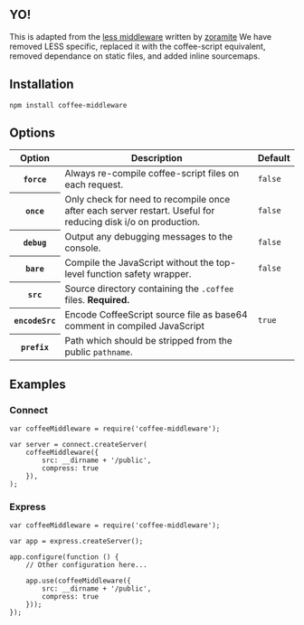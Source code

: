 ## YO!
This is adapted from the [less middleware](https://npmjs.org/package/less-middleware) written by [zoramite](https://npmjs.org/~zoramite)
We have removed LESS specific, replaced it with the coffee-script equivalent, removed dependance on static files, and added inline sourcemaps.

## Installation

    npm install coffee-middleware

## Options

<table>
    <thead>
        <tr>
            <th>Option</th>
            <th>Description</th>
            <th>Default</th>
        </tr>
    </thead>
    <tbody>
        <tr>
            <th><code>force</code></th>
            <td>Always re-compile coffee-script files on each request.</td>
            <td><code>false</code></td>
        </tr>
        <tr>
            <th><code>once</code></th>
            <td>Only check for need to recompile once after each server restart. Useful for reducing disk i/o on production.</td>
            <td><code>false</code></td>
        </tr>
        <tr>
            <th><code>debug</code></th>
            <td>Output any debugging messages to the console.</td>
            <td><code>false</code></td>
        </tr>
        <tr>
            <th><code>bare</code></th>
            <td>Compile the JavaScript without the top-level function safety wrapper.</td>
            <td><code>false</code></td>
        </tr>
        <tr>
            <th><code>src</code></th>
            <td>Source directory containing the <code>.coffee</code> files. <strong>Required.</strong></td>
            <td></td>
        </tr>
        <tr>
            <th><code>encodeSrc</code></th>
            <td>Encode CoffeeScript source file as base64 comment in compiled JavaScript</td>
            <td><code>true</code></td>
        </tr>
        <tr>
            <th><code>prefix</code></th>
            <td>Path which should be stripped from the public <code>pathname</code>.</td>
            <td></td>
        </tr>
    </tbody>
</table>

## Examples

### Connect

    var coffeeMiddleware = require('coffee-middleware');

    var server = connect.createServer(
        coffeeMiddleware({
            src: __dirname + '/public',
            compress: true
        }),
    );

### Express

    var coffeeMiddleware = require('coffee-middleware');

    var app = express.createServer();

    app.configure(function () {
        // Other configuration here...

        app.use(coffeeMiddleware({
            src: __dirname + '/public',
            compress: true
        }));
    });
